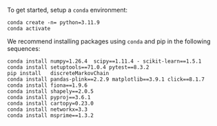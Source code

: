  To get started, setup a `conda` environment:

```
conda create -n= python=3.11.9
conda activate 
```

We recommend installing packages using `conda` and pip in the following sequences:

```
conda install numpy=1.26.4  scipy==1.11.4 - scikit-learn==1.5.1
conda install setuptools==71.0.4 pytest==8.3.2
pip install   discreteMarkovChain
conda install pandas-plink==2.2.9 matplotlib==3.9.1 click==8.1.7
conda install fiona==1.9.6
conda install shapely==2.0.5
conda install pyproj==3.6.1
conda install cartopy=0.23.0
conda install networkx=3.3
conda install msprime==1.3.2

```
